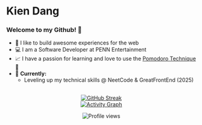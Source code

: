 # Kien Dang

### Welcome to my Github! 👋

- 🎯 I like to build awesome experiences for the web  
- 💻 I am a Software Developer at PENN Entertainment  
- 📈 I have a passion for learning and love to use the [Pomodoro Technique](https://kiendang.me/tags/pomodoro) 🍅  
- 🌱 **Currently:**  
  - Leveling up my technical skills @ NeetCode & GreatFrontEnd (2025)





<div align="center">


  <!-- Streak -->
  <br />
  <a href="https://git.io/streak-stats">
    <img alt="GitHub Streak" src="https://streak-stats.demolab.com?user=kxdang&theme=tokyonight&hide_border=true" />
  </a>

  <!-- Activity graph -->
  <br />
  <a href="https://github.com/Ashutosh00710/github-readme-activity-graph">
    <img alt="Activity Graph" src="https://github-readme-activity-graph.vercel.app/graph?username=kxdang&theme=tokyo-night&hide_border=true&area=true" />
  </a>

<!-- Badges -->
![Profile views](https://komarev.com/ghpvc/?username=kxdang)
</div>
